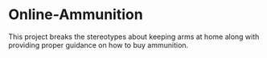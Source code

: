 # Online-Ammunition
 This project breaks the stereotypes about keeping arms at home along with providing proper guidance on how to buy ammunition.
